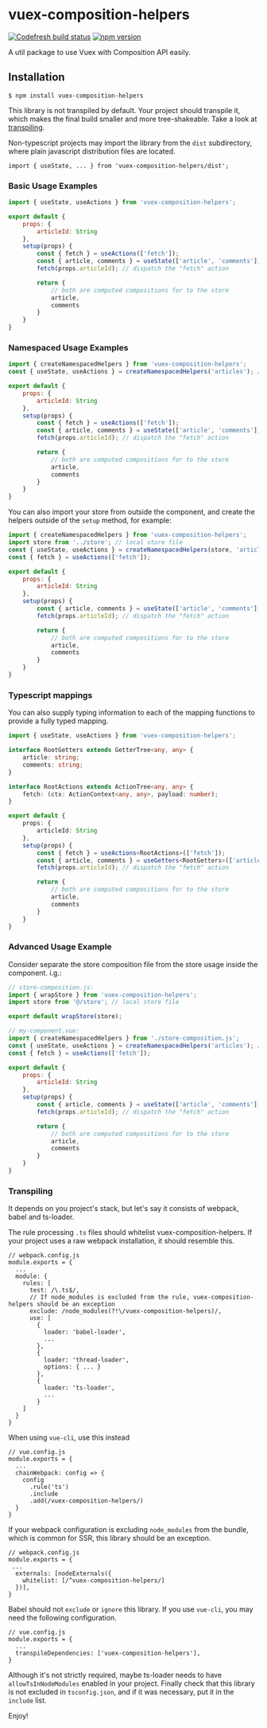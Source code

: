 # vuex-composition-helpers

[![Codefresh build status]( https://g.codefresh.io/api/badges/pipeline/greenpress/vuex-composition-helpers%2Ftest?type=cf-1)]( https%3A%2F%2Fg.codefresh.io%2Fpipelines%2Ftest%2Fbuilds%3Ffilter%3Dtrigger%3Abuild~Build%3Bpipeline%3A5e915b7d4c3d6b0fd35ac83d~test)
[![npm version](https://badge.fury.io/js/vuex-composition-helpers.svg)](https://badge.fury.io/js/vuex-composition-helpers)

A util package to use Vuex with Composition API easily.

## Installation

```shell
$ npm install vuex-composition-helpers
```

This library is not transpiled by default. Your project should transpile it, which makes the final build smaller and more tree-shakeable. Take a look at [transpiling](#transpiling).

Non-typescript projects may import the library from the `dist` subdirectory, where plain javascript distribution files are located.

```
import { useState, ... } from 'vuex-composition-helpers/dist';
```

### Basic Usage Examples

```js
import { useState, useActions } from 'vuex-composition-helpers';

export default {
	props: {
		articleId: String
	},
	setup(props) {
		const { fetch } = useActions(['fetch']);
		const { article, comments } = useState(['article', 'comments']);
		fetch(props.articleId); // dispatch the "fetch" action

		return {
			// both are computed compositions for to the store
			article,
			comments
		}
	}
}
```

### Namespaced Usage Examples

```js
import { createNamespacedHelpers } from 'vuex-composition-helpers';
const { useState, useActions } = createNamespacedHelpers('articles'); // specific module name

export default {
	props: {
		articleId: String
	},
	setup(props) {
		const { fetch } = useActions(['fetch']);
		const { article, comments } = useState(['article', 'comments']);
		fetch(props.articleId); // dispatch the "fetch" action

		return {
			// both are computed compositions for to the store
			article,
			comments
		}
	}
}
```

You can also import your store from outside the component, and create the helpers outside of the `setup` method, for example:

```js
import { createNamespacedHelpers } from 'vuex-composition-helpers';
import store from '../store'; // local store file
const { useState, useActions } = createNamespacedHelpers(store, 'articles'); // specific module name
const { fetch } = useActions(['fetch']);

export default {
	props: {
		articleId: String
	},
	setup(props) {
		const { article, comments } = useState(['article', 'comments']);
		fetch(props.articleId); // dispatch the "fetch" action

		return {
			// both are computed compositions for to the store
			article,
			comments
		}
	}
}
```

### Typescript mappings

You can also supply typing information to each of the mapping functions to provide a fully typed mapping.

```ts
import { useState, useActions } from 'vuex-composition-helpers';

interface RootGetters extends GetterTree<any, any> {
	article: string;
	comments: string;
}

interface RootActions extends ActionTree<any, any> {
	fetch: (ctx: ActionContext<any, any>, payload: number);
}

export default {
	props: {
		articleId: String
	},
	setup(props) {
		const { fetch } = useActions<RootActions>(['fetch']);
		const { article, comments } = useGetters<RootGetters>(['article', 'comments']);
		fetch(props.articleId); // dispatch the "fetch" action

		return {
			// both are computed compositions for to the store
			article,
			comments
		}
	}
}
```

### Advanced Usage Example

Consider separate the store composition file from the store usage inside the component. i.g.:

```js
// store-composition.js:
import { wrapStore } from 'vuex-composition-helpers';
import store from '@/store'; // local store file

export default wrapStore(store);
```

```js
// my-component.vue:
import { createNamespacedHelpers } from './store-composition.js';
const { useState, useActions } = createNamespacedHelpers('articles'); // specific module name
const { fetch } = useActions(['fetch']);

export default {
	props: {
		articleId: String
	},
	setup(props) {
		const { article, comments } = useState(['article', 'comments']);
		fetch(props.articleId); // dispatch the "fetch" action

		return {
			// both are computed compositions for to the store
			article,
			comments
		}
	}
}
```

### Transpiling

It depends on you project's stack, but let's say it consists of webpack, babel and ts-loader.

The rule processing `.ts` files should whitelist vuex-composition-helpers. If your project uses a raw webpack installation, it should resemble this.

```
// webpack.config.js
module.exports = {
  ...
  module: {
    rules: [
      test: /\.ts$/,
      // If node_modules is excluded from the rule, vuex-composition-helpers should be an exception
      exclude: /node_modules(?!\/vuex-composition-helpers)/,
      use: [
        {
          loader: 'babel-loader',
          ...
        },
        {
          loader: 'thread-loader',
          options: { ... }
        },
        {
          loader: 'ts-loader',
          ...
        }
    ]
  }
}
```

When using `vue-cli`, use this instead

```
// vue.config.js
module.exports = {
  ...
  chainWebpack: config => {
    config
      .rule('ts')
      .include
      .add(/vuex-composition-helpers/)
  }
}
```

If your webpack configuration is excluding `node_modules` from the bundle, which is common for SSR, this library should be an exception.

```
// webpack.config.js
module.exports = {
 ...
  externals: [nodeExternals({
    whitelist: [/^vuex-composition-helpers/]
  })],
}
```

Babel should not `exclude` or `ignore` this library. If you use `vue-cli`, you may need the following configuration.

```
// vue.config.js
module.exports = {
  ...
  transpileDependencies: ['vuex-composition-helpers'],
}
```

Although it's not strictly required, maybe ts-loader needs to have `allowTsInNodeModules` enabled in your project. Finally check that this library is not excluded in `tsconfig.json`, and if it was necessary, put it in the `include` list.

Enjoy!
